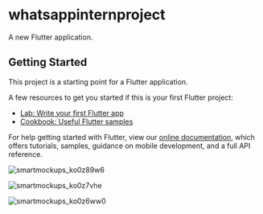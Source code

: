 # whatsappinternproject

A new Flutter application.

## Getting Started

This project is a starting point for a Flutter application.

A few resources to get you started if this is your first Flutter project:

- [Lab: Write your first Flutter app](https://flutter.dev/docs/get-started/codelab)
- [Cookbook: Useful Flutter samples](https://flutter.dev/docs/cookbook)

For help getting started with Flutter, view our
[online documentation](https://flutter.dev/docs), which offers tutorials,
samples, guidance on mobile development, and a full API reference.


![smartmockups_ko0z89w6](https://user-images.githubusercontent.com/69312564/116348071-04965600-a80b-11eb-8546-a4ceedddfdf3.jpg)


![smartmockups_ko0z7vhe](https://user-images.githubusercontent.com/69312564/116348078-06f8b000-a80b-11eb-8919-bca3b0fae83b.jpg)


![smartmockups_ko0z6ww0](https://user-images.githubusercontent.com/69312564/116348084-08c27380-a80b-11eb-8f94-b144e49b65dd.jpg)

